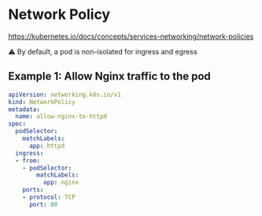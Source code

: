 # Network Policy

https://kubernetes.io/docs/concepts/services-networking/network-policies

⚠️ By default, a pod is non-isolated for ingress and egress

## Example 1: Allow Nginx traffic to the pod

```yaml
apiVersion: networking.k8s.io/v1
kind: NetworkPolicy
metadata:
  name: allow-nginx-to-httpd
spec:
  podSelector:
    matchLabels:
      app: httpd
  ingress:
  - from:
    - podSelector:
        matchLabels:
          app: nginx
    ports:
    - protocol: TCP
      port: 80
```
